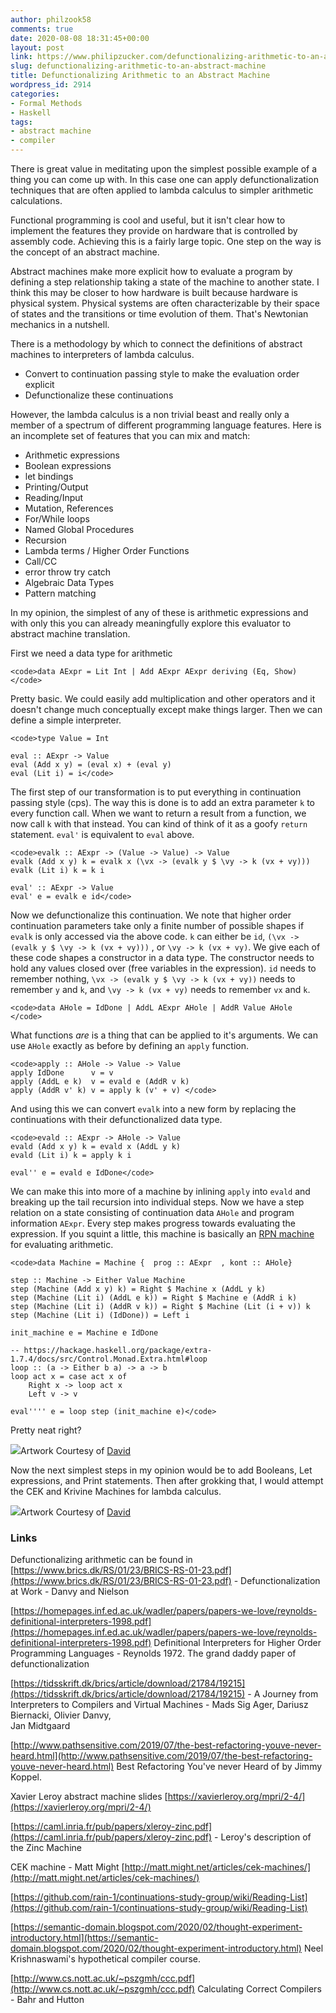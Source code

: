 ```yaml
---
author: philzook58
comments: true
date: 2020-08-08 18:31:45+00:00
layout: post
link: https://www.philipzucker.com/defunctionalizing-arithmetic-to-an-abstract-machine/
slug: defunctionalizing-arithmetic-to-an-abstract-machine
title: Defunctionalizing Arithmetic to an Abstract Machine
wordpress_id: 2914
categories:
- Formal Methods
- Haskell
tags:
- abstract machine
- compiler
---
```





There is great value in meditating upon the simplest possible example of a thing you can come up with. In this case one can apply defunctionalization techniques that are often applied to lambda calculus to simpler arithmetic calculations.







Functional programming is cool and useful, but it isn't clear how to implement the features they provide on hardware that is controlled by assembly code. Achieving this is a fairly large topic. One step on the way is the concept of an abstract machine.







Abstract machines make more explicit how to evaluate a program by defining a step relationship taking a state of the machine to another state. I think this may be closer to how hardware is built because hardware is physical system. Physical systems are often characterizable by their space of states and the transitions or time evolution of them. That's Newtonian mechanics in a nutshell.







There is a methodology by which to connect the definitions of abstract machines to interpreters of lambda calculus.







  * Convert to continuation passing style to make the evaluation order explicit
  * Defunctionalize these continuations






However, the lambda calculus is a non trivial beast and really only a member of a spectrum of different programming language features. Here is an incomplete set of features that you can mix and match:







  * Arithmetic expressions
  * Boolean expressions
  * let bindings
  * Printing/Output
  * Reading/Input
  * Mutation, References
  * For/While loops
  * Named Global Procedures
  * Recursion
  * Lambda terms / Higher Order Functions
  * Call/CC
  * error throw try catch
  * Algebraic Data Types
  * Pattern matching






In my opinion, the simplest of any of these is arithmetic expressions and with only this you can already meaningfully explore this evaluator to abstract machine translation.







First we need a data type for arithmetic






    
    <code>data AExpr = Lit Int | Add AExpr AExpr deriving (Eq, Show)</code>







Pretty basic. We could easily add multiplication and other operators and it doesn't change much conceptually except make things larger. Then we can define a simple interpreter.






    
    <code>type Value = Int
    
    eval :: AExpr -> Value
    eval (Add x y) = (eval x) + (eval y)
    eval (Lit i) = i</code>







The first step of our transformation is to put everything in continuation passing style (cps). The way this is done is to add an extra parameter `k` to every function call.  When we want to return a result from a function, we now call `k` with that instead. You can kind of think of it as a goofy `return` statement. `eval'` is equivalent to `eval` above.






    
    <code>evalk :: AExpr -> (Value -> Value) -> Value
    evalk (Add x y) k = evalk x (\vx -> (evalk y $ \vy -> k (vx + vy)))
    evalk (Lit i) k = k i
    
    eval' :: AExpr -> Value
    eval' e = evalk e id</code>







Now we defunctionalize this continuation. We note that higher order continuation parameters take only a finite number of possible shapes if `evalk` is only accessed via the above code. `k` can either be `id`, `(\vx -> (evalk y $ \vy -> k (vx + vy)))` , or `\vy -> k (vx + vy)`. We give each of these code shapes a constructor in a data type. The constructor needs to hold any values closed over (free variables in the expression). `id` needs to remember nothing, `\vx -> (evalk y $ \vy -> k (vx + vy))` needs to remember `y` and `k`, and `\vy -> k (vx + vy)` needs to remember `vx` and `k`.






    
    <code>data AHole = IdDone | AddL AExpr AHole | AddR Value AHole </code>







What functions _are_ is a thing that can be applied to it's arguments. We can use `AHole` exactly as before by defining an `apply` function.






    
    <code>apply :: AHole -> Value -> Value 
    apply IdDone      v = v
    apply (AddL e k)  v = evald e (AddR v k)
    apply (AddR v' k) v = apply k (v' + v) </code>







And using this we can convert `evalk` into a new form by replacing the continuations with their defunctionalized data type.






    
    <code>evald :: AExpr -> AHole -> Value
    evald (Add x y) k = evald x (AddL y k)
    evald (Lit i) k = apply k i
    
    eval'' e = evald e IdDone</code>







We can make this into more of a machine by inlining `apply` into `evald` and breaking up the tail recursion into individual steps. Now we have a step relation on a state consisting of continuation data `AHole` and program information `AExpr`. Every step makes progress towards evaluating the expression. If you squint a little, this machine is basically an [RPN machine](http://learnyouahaskell.com/functionally-solving-problems) for evaluating arithmetic.






    
    <code>data Machine = Machine {  prog :: AExpr  , kont :: AHole}
    
    step :: Machine -> Either Value Machine
    step (Machine (Add x y) k) = Right $ Machine x (AddL y k)
    step (Machine (Lit i) (AddL e k)) = Right $ Machine e (AddR i k)
    step (Machine (Lit i) (AddR v k)) = Right $ Machine (Lit (i + v)) k
    step (Machine (Lit i) (IdDone)) = Left i
    
    init_machine e = Machine e IdDone
    
    -- https://hackage.haskell.org/package/extra-1.7.4/docs/src/Control.Monad.Extra.html#loop
    loop :: (a -> Either b a) -> a -> b
    loop act x = case act x of
        Right x -> loop act x
        Left v -> v
    
    eval'''' e = loop step (init_machine e)</code>







Pretty neat right?





![](https://www.philipzucker.com/wp-content/uploads/2020/08/face.gif)Artwork Courtesy of [David](https://davidtersegno.wordpress.com/)





Now the next simplest steps in my opinion would be to add Booleans, Let expressions, and Print statements. Then after grokking that, I would attempt the CEK and Krivine Machines for lambda calculus.





![](https://www.philipzucker.com/wp-content/uploads/2020/08/ec171a6b-08ee-4000-8c74-11b658435937-1024x640.png)Artwork Courtesy of [David](https://davidtersegno.wordpress.com/)





### Links







Defunctionalizing arithmetic can be found in [https://www.brics.dk/RS/01/23/BRICS-RS-01-23.pdf](https://www.brics.dk/RS/01/23/BRICS-RS-01-23.pdf) - Defunctionalization at Work - Danvy and Nielson







[https://homepages.inf.ed.ac.uk/wadler/papers/papers-we-love/reynolds-definitional-interpreters-1998.pdf](https://homepages.inf.ed.ac.uk/wadler/papers/papers-we-love/reynolds-definitional-interpreters-1998.pdf) Definitional Interpreters for Higher Order Programming Languages - Reynolds 1972. The grand daddy paper of defunctionalization







[https://tidsskrift.dk/brics/article/download/21784/19215](https://tidsskrift.dk/brics/article/download/21784/19215) - A Journey from Interpreters to Compilers and Virtual Machines - Mads Sig Ager, Dariusz Biernacki, Olivier Danvy,  
Jan Midtgaard







[http://www.pathsensitive.com/2019/07/the-best-refactoring-youve-never-heard.html](http://www.pathsensitive.com/2019/07/the-best-refactoring-youve-never-heard.html) Best Refactoring You've never Heard of by Jimmy Koppel.







Xavier Leroy abstract machine slides [https://xavierleroy.org/mpri/2-4/](https://xavierleroy.org/mpri/2-4/)







[https://caml.inria.fr/pub/papers/xleroy-zinc.pdf](https://caml.inria.fr/pub/papers/xleroy-zinc.pdf) - Leroy's description of the Zinc Machine







CEK machine - Matt Might [http://matt.might.net/articles/cek-machines/](http://matt.might.net/articles/cek-machines/)







[https://github.com/rain-1/continuations-study-group/wiki/Reading-List](https://github.com/rain-1/continuations-study-group/wiki/Reading-List)







[https://semantic-domain.blogspot.com/2020/02/thought-experiment-introductory.html](https://semantic-domain.blogspot.com/2020/02/thought-experiment-introductory.html) Neel Krishnaswami's hypothetical compiler course.







[http://www.cs.nott.ac.uk/~pszgmh/ccc.pdf](http://www.cs.nott.ac.uk/~pszgmh/ccc.pdf) Calculating Correct Compilers - Bahr and Hutton 















